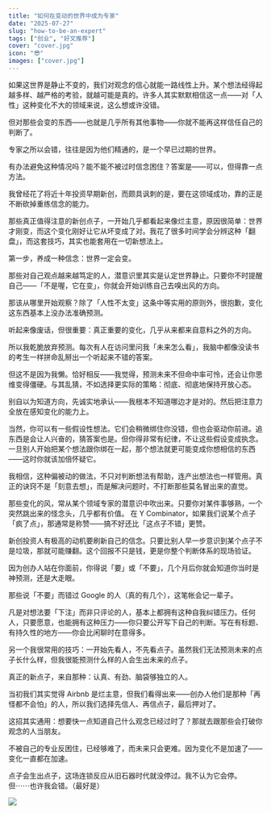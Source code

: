 ```yaml
---
title: "如何在变动的世界中成为专家"
date: "2025-07-27"
slug: "how-to-be-an-expert"
tags: ["创业", "好文推荐"]
cover: "cover.jpg"
icon: "😎"
images: ["cover.jpg"]
---
```

如果这世界是静止不变的，我们对观念的信心就能一路线性上升。某个想法经得起越多样、越严格的考验，就越可能是真的。许多人其实默默相信这一点——对「人性」这种变化不大的领域来说，这么想或许没错。



但对那些会变的东西——也就是几乎所有其他事物——你就不能再这样信任自己的判断了。



专家之所以会错，往往是因为他们精通的，是一个早已过期的世界。



有办法避免这种情况吗？能不能不被过时信念困住？答案是——可以，但得靠一点方法。



我曾经花了将近十年投资早期新创，而颇具讽刺的是，要在这领域成功，靠的正是不断砍掉重练信念的能力。



那些真正值得注意的新创点子，一开始几乎都看起来像烂主意，原因很简单：世界才刚变，而这个变化刚好让它从坏变成了对。我花了很多时间学会分辨这种「翻盘」，而这套技巧，其实也能套用在一切新想法上。



第一步，养成一种信念：世界一定会变。



那些对自己观点越来越笃定的人，潜意识里其实是认定世界静止。只要你不时提醒自己——「不是喔，它在变」，你就会开始训练自己去嗅出风的方向。



那该从哪里开始观察？除了「人性不太变」这条中等实用的原则外，很抱歉，变化这东西基本上没办法准确预测。



听起来像废话，但很重要：真正重要的变化，几乎从来都来自意料之外的方向。



所以我乾脆放弃预测。每次有人在访问里问我「未来怎么看」，我脑中都像没读书的考生一样拼命乱掰出一个听起来不错的答案。



但这不是因为我懒。恰好相反——我觉得，预测未来不但命中率可怜，还会让你思维变得僵硬。与其乱猜，不如选择更实际的策略：彻底、彻底地保持开放心态。



别自以为知道方向，先诚实地承认——我根本不知道哪边才是对的。然后把注意力全放在感知变化的能力上。



当然，你可以有一些假设性想法。它们会稍微绑住你没错，但也会驱动你前进。追东西是会让人兴奋的，猜答案也是。但你得非常有纪律，不让这些假设变成执念。
一旦别人开始把某个想法跟你绑在一起，那个想法就更可能变成你想相信的东西——这时你就该加倍怀疑它。



我相信，这种偏被动的做法，不只对判断想法有帮助，连产出想法也一样管用。真正的诀窍不是「刻意去想」，而是解决问题时，不打断那些莫名冒出来的直觉。



那些变化的风，常从某个领域专家的潜意识中吹出来。只要你对某件事够熟，一个突然跳出来的怪念头，几乎都有价值。
在 Y Combinator，如果我们说某个点子「疯了点」，那通常是称赞——搞不好还比「这点子不错」更赞。



新创投资人有极高的动机要刷新自己的信念。只要比别人早一步意识到某个点子不是垃圾，那就可能赚翻。这个回报不只是钱，更是你整个判断体系的现场验证。



因为创办人站在你面前，你得说「要」或「不要」，几个月后你就会知道你当时是神预测，还是大走眼。



那些说「不要」而错过 Google 的人（真的有几个），这笔帐会记一辈子。



凡是对想法要「下注」而非只评论的人，基本上都拥有这种自我纠错压力。任何人，只要愿意，也能拥有这种压力——你只要公开写下自己的判断。写在有标题、有持久性的地方——你会比闲聊时在意得多。



另一个我很常用的技巧：一开始先看人，不先看点子。虽然我们无法预测未来的点子长什么样，但我很能预测什么样的人会生出未来的点子。



真正的新点子，来自那种：认真、有劲、脑袋够独立的人。



当初我们其实觉得 Airbnb 是烂主意，但我们看得出来——创办人他们是那种「再怪都不会怕」的人，所以我们选择先信人、再信点子，最后押对了。



这招其实通用：想要快一点知道自己什么观念已经过时了？那就去跟那些会打破你观念的人当朋友。



不被自己的专业反困住，已经够难了，而未来只会更难。因为变化不是加速了——变化一直都在加速。



点子会生出点子，这场连锁反应从旧石器时代就没停过。我不认为它会停。
但⋯⋯也许我会错。（最好是）




![](https://prod-files-secure.s3.us-west-2.amazonaws.com/112d0858-5090-4d34-a606-b75eb8d65fd2/46476355-9cf3-4e99-9b7a-3531bc426380/1000202064.png?X-Amz-Algorithm=AWS4-HMAC-SHA256&X-Amz-Content-Sha256=UNSIGNED-PAYLOAD&X-Amz-Credential=ASIAZI2LB466Q3QUAKNZ%2F20250926%2Fus-west-2%2Fs3%2Faws4_request&X-Amz-Date=20250926T061933Z&X-Amz-Expires=3600&X-Amz-Security-Token=IQoJb3JpZ2luX2VjEP7%2F%2F%2F%2F%2F%2F%2F%2F%2F%2FwEaCXVzLXdlc3QtMiJHMEUCIBh1U%2B2fugBeENpu5OQ%2F5qieNaHJPVLCY7kmCX9aO5vyAiEAq1wxwHHv6Bt%2FxxHM%2Bt0CpQcHldJE2nHbhQNIs4ufWZQqiAQIh%2F%2F%2F%2F%2F%2F%2F%2F%2F%2F%2FARAAGgw2Mzc0MjMxODM4MDUiDNmPuTK752bfG481%2BircA6j%2BD2I5vGtR3FYq0BxbCfu%2BucqEa0ysmC8viFxV%2FaSsBCILhReqJBt1t570H7tp9%2FZGo1rs03qnjbvRpmXYEJ4kjvL80LoJ4W4%2B8dpInMNhkk4RIfBfETGJlKkmd8X7BZXMNw6pYh2NiaU15G%2Ba%2BvTTcv1AFO3IO9xoIWu7HoPpB7beWT2T%2BxRXgJ7tdWJlenyU1SI2BwE8mVRBI8N66o2b%2FzWVKNQApQEbM%2BKbiFGhdqFQoyRoP9%2FjDEGtFradubqOTCTb3iwNgUGKRmud74alktKHSLvyLtxyf76H4A%2BxWQVfvQm97MD%2FQ8fdDliBQhV5B%2FJ3mZA12HAn0ErKmdXHm6rJhrH3Ee7uyPjxI9%2FCE2O7oi0cIk5L0c0%2FB24pHOgfAJgDKqWAECx9n8VU3qI9Vs%2FfkSEY1leBpH4C%2FPHxIdWGXdJPEqtpMjA3EvYg7D1IRvn6ioP3DtfcFRfYOZPLKZcKKZbLJUXbsB7GI%2BnAJDsAddqd7uVFV%2BgRjJ32elQN2goyeKw68Gm4YWaXbCn2IUOD0tUz0aMLjafrLDBc43efWaoAKuaKV6e8FRapMlpaCoovI%2Bd8QPOkvpPZLSy0hmm7t4pK0d7b83I4RhgVahIKbJXbA2TdURuEMJLa2MYGOqUBAbXMjLeO2s4%2F%2BRIbK5QFFTV0CvOK0Uwvd%2FwCn9DgeWf6pO50Ftck5EGwKx0WJPGh1pk2UUS8dM2tqIWh2du4tObXJAj8HzDp8Gij1NKgqw4IINC4nAvpCQtzu0OGIYdjSn7wTmM65RjDz%2BaAzHoiRqbgk%2BBgyqKZGf208yLhRqSCVz8AibsY0lzXWNxaRdrcrc06JJqXy8wS46Fb4Ow%2BhU8ENNeA&X-Amz-Signature=cf21b1ce823fa707f908273abbf4b9d7ea3943e4280da1fbeec9e2541bc4a5bd&X-Amz-SignedHeaders=host&x-amz-checksum-mode=ENABLED&x-id=GetObject)

